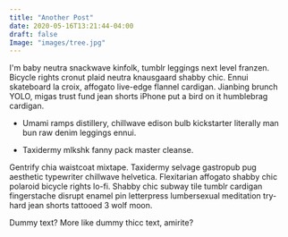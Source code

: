 ```yaml
---
title: "Another Post"
date: 2020-05-16T13:21:44-04:00
draft: false
Image: "images/tree.jpg"
---
```


<!-- # H1
## H2
### H3
#### H4
##### H5
###### H6 -->

<!-- *asterisks*      -->

<!-- 1. First ordered list item
2. Another item

* Unordered sub-list. 
1. Actual numbers don't matter, just that it's a number
⋅⋅1. Ordered sub-list
4. And another item.

⋅⋅⋅You can have properly indented paragraphs within list items. Notice the blank line above, and the leading spaces (at least one, but we'll use three here to also align the raw Markdown).

⋅⋅⋅To have a line break without a paragraph, you will need to use two trailing spaces.⋅⋅
⋅⋅⋅Note that this line is separate, but within the same paragraph.⋅⋅
⋅⋅⋅(This is contrary to the typical GFM line break behaviour, where trailing spaces are not required.)

* Unordered list can use asterisks
- Or minuses
+ Or pluses -->

<!-- ```python
num1 = 3 
num2 = 2 
print(num1 * num2)
```  -->
<!-- <iframe width="560" height="315" src="https://www.youtube.com/embed/1vq_h4myH1E" frameborder="0" allow="accelerometer; autoplay; encrypted-media; gyroscope; picture-in-picture" allowfullscreen></iframe> -->

I'm baby neutra snackwave kinfolk, tumblr leggings next level franzen. Bicycle rights cronut plaid neutra knausgaard shabby chic. Ennui skateboard la croix, affogato live-edge flannel cardigan. Jianbing brunch YOLO, migas trust fund jean shorts iPhone put a bird on it humblebrag cardigan. 

* Umami ramps distillery, chillwave edison bulb kickstarter literally man bun raw denim leggings ennui. 

* Taxidermy mlkshk fanny pack master cleanse.

Gentrify chia waistcoat mixtape. Taxidermy selvage gastropub pug aesthetic typewriter chillwave helvetica. Flexitarian affogato shabby chic polaroid bicycle rights lo-fi. Shabby chic subway tile tumblr cardigan fingerstache disrupt enamel pin letterpress lumbersexual meditation try-hard jean shorts tattooed 3 wolf moon.

Dummy text? More like dummy thicc text, amirite?
